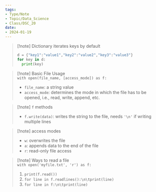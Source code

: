 ```yaml
---
tags:  
- Type/Note  
- Topic/Data_Science  
- Class/DSC_20  
date:  
- 2024-01-19  
---
```

  
> [!note] Dictionary iterates keys by default  
> ```Python  
> d = {"key1":"value1","key2":"value2","key3":"value3"}  
> for key in d:  
> 	print(key)  
> ```  
  
> [!note] Basic File Usage  
> `with open(file_name, [access_mode]) as f:`  
> - `file_name`: a string value  
> - `access_mode`: determines the mode in which the file has to be opened, i.e., read, write, append, etc.  
  
> [!note] `f` methods  
> - `f.write(data)`: writes the string to the file, needs `'\n'` if writing multiple lines  
  
> [!note] access modes  
> - `w`: overwrites the file  
> - `a`: appends data to the end of the file  
> - `r`: read-only file access  
  
> [!note] Ways to read a file  
> `with open('myfile.txt', 'r') as f:`  
> 1. `print(f.read())`  
> 2. `for line in f.readlines():\n\tprint(line)`  
> 3. `for line in f:\n\tprint(line)`  
